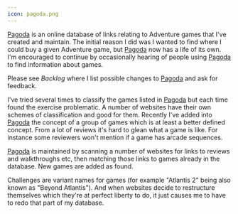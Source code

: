 ```yaml
---
icon: pagoda.png
---
```

[Pagoda](http://www.pagodagamedatabase.com) is an online database
of links relating to Adventure games that I've created and
maintain.  The initial reason I did was I wanted to find where
I could buy a given Adventure game, but [Pagoda](http://www.pagodagamedatabase.com) now has a life
of its own.  I'm encouraged to continue by occasionally hearing
of people using [Pagoda](http://www.pagodagamedatabase.com) to find information about games.

Please see *Backlog* where I list possible changes to [Pagoda](http://www.pagodagamedatabase.com)
and ask for feedback.

I've tried several times to classify the games listed in [Pagoda](http://www.pagodagamedatabase.com)
but each time found the exercise problematic.  A number of
websites have their own schemes of classification and good for them.
Recently I've added into [Pagoda](http://www.pagodagamedatabase.com) the concept of a group of
games which is at least a better defined concept.  From a lot of
reviews it's hard to glean what a game is like.  For instance
some reviewers won't mention if a game has arcade sequences.

[Pagoda](http://www.pagodagamedatabase.com) is maintained by scanning a number of websites for links
to reviews and walkthroughs etc, then matching those links to
games already in the database.  New games are added as found.

Challenges are variant names for games (for example "Atlantis 2"
being also known as "Beyond Atlantis").  And when websites decide
to restructure themselves which they're at perfect liberty to
do, it just causes me to have to redo that part of my database.
